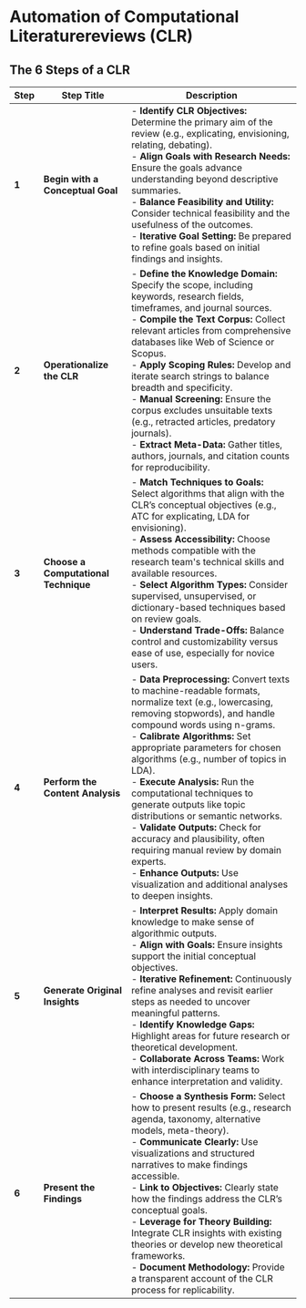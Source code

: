 # Automation of Computational Literaturereviews (CLR)


## The 6 Steps of a CLR
| **Step** | **Step Title**                  | **Description**                                                                                                                                                                                                                                                                                                                                                                                                                                                                                                               |
|----------|---------------------------------|-------------------------------------------------------------------------------------------------------------------------------------------------------------------------------------------------------------------------------------------------------------------------------------------------------------------------------------------------------------------------------------------------------------------------------------------------------------------------------------------------------------------------------|
| **1**    | **Begin with a Conceptual Goal** | - **Identify CLR Objectives:** Determine the primary aim of the review (e.g., explicating, envisioning, relating, debating).<br>- **Align Goals with Research Needs:** Ensure the goals advance understanding beyond descriptive summaries.<br>- **Balance Feasibility and Utility:** Consider technical feasibility and the usefulness of the outcomes.<br>- **Iterative Goal Setting:** Be prepared to refine goals based on initial findings and insights.                           |
| **2**    | **Operationalize the CLR**        | - **Define the Knowledge Domain:** Specify the scope, including keywords, research fields, timeframes, and journal sources.<br>- **Compile the Text Corpus:** Collect relevant articles from comprehensive databases like Web of Science or Scopus.<br>- **Apply Scoping Rules:** Develop and iterate search strings to balance breadth and specificity.<br>- **Manual Screening:** Ensure the corpus excludes unsuitable texts (e.g., retracted articles, predatory journals).<br>- **Extract Meta-Data:** Gather titles, authors, journals, and citation counts for reproducibility. |
| **3**    | **Choose a Computational Technique** | - **Match Techniques to Goals:** Select algorithms that align with the CLR’s conceptual objectives (e.g., ATC for explicating, LDA for envisioning).<br>- **Assess Accessibility:** Choose methods compatible with the research team's technical skills and available resources.<br>- **Select Algorithm Types:** Consider supervised, unsupervised, or dictionary-based techniques based on review goals.<br>- **Understand Trade-Offs:** Balance control and customizability versus ease of use, especially for novice users.                                |
| **4**    | **Perform the Content Analysis**   | - **Data Preprocessing:** Convert texts to machine-readable formats, normalize text (e.g., lowercasing, removing stopwords), and handle compound words using n-grams.<br>- **Calibrate Algorithms:** Set appropriate parameters for chosen algorithms (e.g., number of topics in LDA).<br>- **Execute Analysis:** Run the computational techniques to generate outputs like topic distributions or semantic networks.<br>- **Validate Outputs:** Check for accuracy and plausibility, often requiring manual review by domain experts.<br>- **Enhance Outputs:** Use visualization and additional analyses to deepen insights. |
| **5**    | **Generate Original Insights**     | - **Interpret Results:** Apply domain knowledge to make sense of algorithmic outputs.<br>- **Align with Goals:** Ensure insights support the initial conceptual objectives.<br>- **Iterative Refinement:** Continuously refine analyses and revisit earlier steps as needed to uncover meaningful patterns.<br>- **Identify Knowledge Gaps:** Highlight areas for future research or theoretical development.<br>- **Collaborate Across Teams:** Work with interdisciplinary teams to enhance interpretation and validity.                                           |
| **6**    | **Present the Findings**           | - **Choose a Synthesis Form:** Select how to present results (e.g., research agenda, taxonomy, alternative models, meta-theory).<br>- **Communicate Clearly:** Use visualizations and structured narratives to make findings accessible.<br>- **Link to Objectives:** Clearly state how the findings address the CLR’s conceptual goals.<br>- **Leverage for Theory Building:** Integrate CLR insights with existing theories or develop new theoretical frameworks.<br>- **Document Methodology:** Provide a transparent account of the CLR process for replicability.           |
